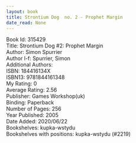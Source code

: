 ```yaml
---
layout: book
title: Strontium Dog  no. 2 - Prophet Margin
date_read: None
---
```


Book Id: 315429<br />
Title: Strontium Dog #2: Prophet Margin<br />
Author: Simon Spurrier<br />
Author l-f: Spurrier, Simon<br />
Additional Authors: <br />
ISBN: 184416134X<br />
ISBN13: 9781844161348<br />
My Rating: 0<br />
Average Rating: 2.56<br />
Publisher: Games Workshop(uk)<br />
Binding: Paperback<br />
Number of Pages: 256<br />
Year Published: 2005<br />
Date Added: 2020/06/22<br />
Bookshelves: kupka-wstydu<br />
Bookshelves with positions: kupka-wstydu (#2219)<br />

